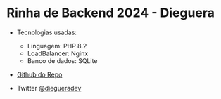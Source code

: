 # Rinha de Backend 2024 - Dieguera

- Tecnologias usadas:
  - Linguagem: PHP 8.2
  - LoadBalancer: Nginx
  - Banco de dados: SQLite

- [Github do Repo](https://github.com/daavelar/rinha-de-backend-2024)
- Twitter [@diegueradev](https://twitter.com/diegueradev)